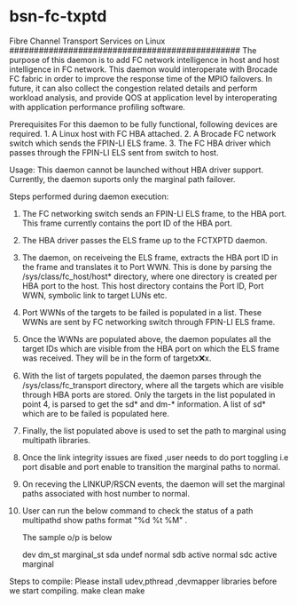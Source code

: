 # bsn-fc-txptd
Fibre Channel Transport Services on Linux
###############################################
	The purpose of this daemon is to add FC network intelligence in host and
host intelligence in FC network. This daemon would interoperate with
Brocade FC fabric in order to improve the response time of the MPIO failovers.
In future, it can also collect the congestion related details and perform
workload analysis, and provide QOS at application level by interoperating with
application performance profiling software.
 
Prerequisites
	For this daemon to be fully functional, following devices are required.
	1. A Linux host with FC HBA attached.
	2. A Brocade FC network switch which sends the FPIN-LI ELS frame.
	3. The FC HBA driver which passes through the FPIN-LI ELS sent from switch
		to host.

Usage:
	This daemon cannot be launched without HBA driver support.
	Currently, the daemon suports only the marginal path failover.

Steps performed during daemon execution:
1.	The FC networking switch sends an FPIN-LI ELS frame,
	to the HBA port. This frame currently contains the port ID of the HBA port.

2.	The HBA driver passes the ELS frame up to the FCTXPTD daemon.

3.	The daemon, on receiveing the ELS frame, extracts the HBA port ID in the
	frame and translates it to Port WWN. This is done by parsing the 
	/sys/class/fc_host/host* directory, where one directory is created per HBA
	port to the host. This host directory contains the Port ID, Port WWN,
	symbolic link to target LUNs etc.

4.	Port WWNs of the targets to be failed is populated in a list. These WWNs are
	sent by FC networking switch through FPIN-LI ELS frame.

5.	Once the WWNs are populated above, the daemon populates all the target IDs
	which are visible from the HBA port on which the ELS frame was received.
	They will be in the form of targetx:x:x.

6.	With the list of targets populated, the daemon parses through the 
	/sys/class/fc_transport directory, where all the targets which are visible
	through HBA ports are stored. Only the targets in the list populated in
	point 4, is parsed to get the sd* and dm-* information. A list of sd* which
	are to be failed is populated here. 

7.	Finally, the list populated above is used to set the path to marginal
	using multipath	libraries.

8.	Once the link integrity issues are fixed ,user needs to do port toggling
	i.e port disable and port enable to transition the marginal paths to normal.

9.	On receving the LINKUP/RSCN events, the daemon will set the marginal paths associated
	with host number to normal.

10.	User can run the below command to check the status of a path
		multipathd show paths format "%d %t %M" .

	The sample o/p is below

	dev dm_st  marginal_st
	sda undef  normal
	sdb active normal
	sdc active marginal


Steps to compile:
Please install udev,pthread ,devmapper libraries before we start compiling.
make clean
make
